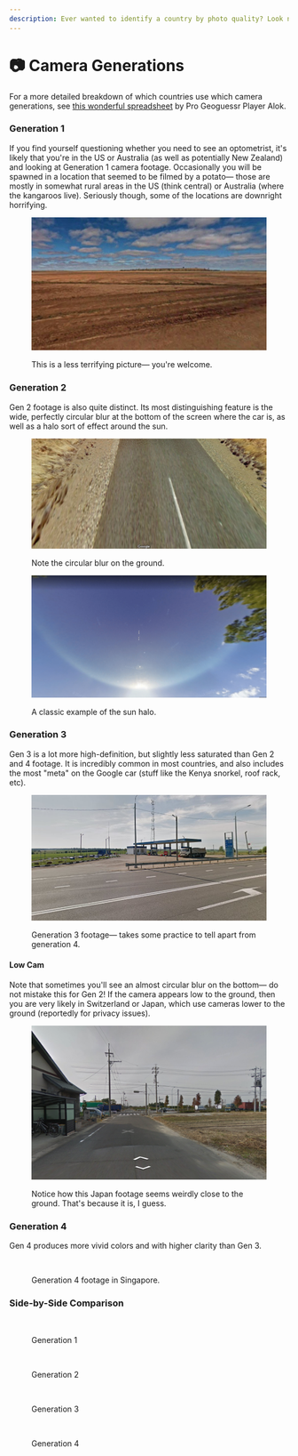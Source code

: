 ```yaml
---
description: Ever wanted to identify a country by photo quality? Look no further.
---
```


# 📷 Camera Generations

For a more detailed breakdown of which countries use which camera generations, see [this wonderful spreadsheet](https://docs.google.com/spreadsheets/d/1SUcuQkmDgVZMqNLe7XuNEhmJulonpnSQuSiJAOqfhtY/edit#gid=0) by Pro Geoguessr Player Alok.

### Generation 1

If you find yourself questioning whether you need to see an optometrist, it's likely that you're in the US or Australia (as well as potentially New Zealand) and looking at Generation 1 camera footage. Occasionally you will be spawned in a location that seemed to be filmed by a potato— those are mostly in somewhat rural areas in the US (think central) or Australia (where the kangaroos live). Seriously though, some of the locations are downright horrifying.

<figure><img src="../../../.gitbook/assets/MR_Blurry.png" alt="Blurry camera footage of US/maybe AUS"><figcaption><p>This is a less terrifying picture— you're welcome.</p></figcaption></figure>

### Generation 2

Gen 2 footage is also quite distinct. Its most distinguishing feature is the wide, perfectly circular blur at the bottom of the screen where the car is, as well as a halo sort of effect around the sun.

<div>

<figure><img src="../../../.gitbook/assets/Gen2_Blur.png" alt=""><figcaption><p>Note the circular blur on the ground.</p></figcaption></figure>

 

<figure><img src="../../../.gitbook/assets/Gen2_Halo.webp" alt=""><figcaption><p>A classic example of the sun halo.</p></figcaption></figure>

</div>

### Generation 3

Gen 3 is a lot more high-definition, but slightly less saturated than Gen 2 and 4 footage. It is incredibly common in most countries, and also includes the most "meta" on the Google car (stuff like the Kenya snorkel, roof rack, etc).

<figure><img src="../../../.gitbook/assets/Gen3.png" alt=""><figcaption><p>Generation 3 footage— takes some practice to tell apart from generation 4.</p></figcaption></figure>

#### Low Cam

Note that sometimes you'll see an almost circular blur on the bottom— do not mistake this for Gen 2! If the camera appears low to the ground, then you are very likely in Switzerland or Japan, which use cameras lower to the ground (reportedly for privacy issues).&#x20;

<figure><img src="../../../.gitbook/assets/Japan_Lowcam.png" alt=""><figcaption><p>Notice how this Japan footage seems weirdly close to the ground. That's because it is, I guess.</p></figcaption></figure>

### Generation 4

Gen 4 produces more vivid colors and with higher clarity than Gen 3.&#x20;

<figure><img src="../../../.gitbook/assets/Singapore_Gen4.png" alt=""><figcaption><p>Generation 4 footage in Singapore.</p></figcaption></figure>

### Side-by-Side Comparison

<div>

<figure><img src="../../../.gitbook/assets/Durant_Gen1.png" alt=""><figcaption><p>Generation 1</p></figcaption></figure>

 

<figure><img src="../../../.gitbook/assets/Durant_Gen2.png" alt=""><figcaption><p>Generation 2</p></figcaption></figure>

</div>

<div>

<figure><img src="../../../.gitbook/assets/Durant_Gen3.png" alt=""><figcaption><p>Generation 3</p></figcaption></figure>

 

<figure><img src="../../../.gitbook/assets/Durant_Gen4.png" alt=""><figcaption><p>Generation 4</p></figcaption></figure>

</div>
